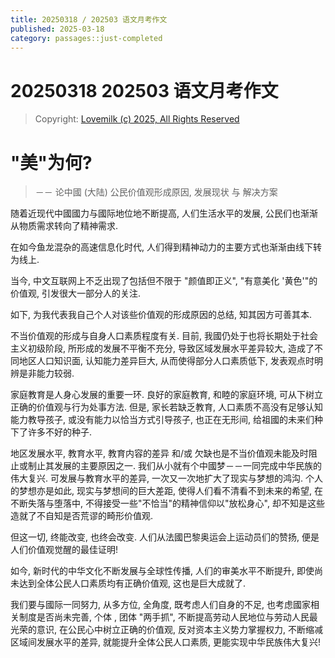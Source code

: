 ```yaml
---
title: 20250318 / 202503 语文月考作文
published: 2025-03-18
category: passages::just-completed
---
```


# 20250318 202503 语文月考作文

> Copyright: [Lovemilk (c) 2025, All Rights Reserved](https://aka.lovemilk.top/68)

# "美"为何?

> －－ 论中國 (大陆) 公民价值观形成原因, 发展现状 与 解决方案

随着近现代中國國力与國际地位地不断提高, 人们生活水平的发展, 公民们也渐渐从物质需求转向了精神需求.

在如今鱼龙混杂的高速信息化时代, 人们得到精神动力的主要方式也渐渐由线下转为线上.

当今, 中文互联网上不乏出现了包括但不限于 "颜值即正义", "有意美化 '黄色'"的价值观, 引发很大一部分人的关注.

如下, 为我代表我自己个人对该些价值观的形成原因的总结, 知其因方可善其本.

不当价值观的形成与自身人口素质程度有关. 目前, 我國仍处于也将长期处于社会主义初级阶段, 所形成的发展不平衡不充分, 导致区域发展水平差异较大, 造成了不同地区人口知识面, 认知能力差异巨大, 从而使得部分人口素质低下, 发表观点时明辨是非能力较弱.

家庭教育是人身心发展的重要一环. 良好的家庭教育, 和睦的家庭环境, 可从下树立正确的价值观与行为处事方法. 但是, 家长若缺乏教育, 人口素质不高没有足够认知能力教导孩子, 或没有能力以恰当方式引导孩子, 也正在无形间, 给祖國的未来们种下了许多不好的种子.

地区发展水平, 教育水平, 教育内容的差异 和/或 欠缺也是不当价值观未能及时阻止或制止其发展的主要原因之一. 我们从小就有个中國梦－－一同完成中华民族的伟大复兴. 可发展与教育水平的差异, 一次又一次地扩大了现实与梦想的鸿沟. 个人的梦想亦是如此, 现实与梦想间的巨大差距, 使得人们看不清看不到未来的希望, 在不断失落与堕落中, 不得接受一些"不恰当"的精神信仰以"放松身心", 却不知是这些造就了不自知是否荒谬的畸形价值观.

但这一切, 终能改变, 也终会改变. 人们从法國巴黎奥运会上运动员们的赞扬, 便是人们价值观觉醒的最佳证明!

如今, 新时代的中华文化不断发展与全球性传播, 人们的审美水平不断提升, 即使尚未达到全体公民人口素质均有正确价值观, 这也是巨大成就了.

我们要与國际一同努力, 从多方位, 全角度, 既考虑人们自身的不足, 也考虑國家相关制度是否尚未完善, 个体
, 团体 "两手抓", 不断提高劳动人民地位与劳动人民最光荣的意识, 在公民心中树立正确的价值观, 反对资本主义势力掌握权力, 不断缩减区域间发展水平的差异, 就能提升全体公民人口素质, 更能实现中华民族伟大复兴!
